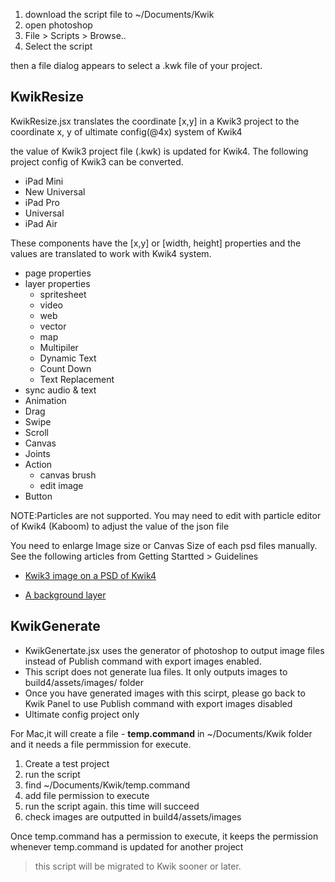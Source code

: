 1. download the script file to ~/Documents/Kwik
1. open photoshop
  1. File > Scripts > Browse..
  1. Select the script

then a file dialog appears to select a .kwk file of your project.

## KwikResize

KwikResize.jsx translates the coordinate [x,y] in a Kwik3 project to the coordinate x, y of ultimate config(@4x) system of Kwik4

the value of Kwik3 project file (.kwk) is updated for Kwik4. The following project config of Kwik3 can be converted.

* iPad Mini
* New Universal
* iPad Pro
* Universal
* iPad Air

These components have the [x,y] or [width, height] properties and the values are translated to work with Kwik4 system.

* page properties
* layer properties
    * spritesheet
    * video
    * web
    * vector
    * map
    * Multipiler
    * Dynamic Text
    * Count Down
    * Text Replacement
* sync audio & text
* Animation
* Drag
* Swipe
* Scroll
* Canvas
* Joints
* Action
  * canvas brush
  * edit image
* Button

NOTE:Particles are not supported. You may need to edit with particle editor of Kwik4 (Kaboom) to adjust the value of the json file

You need to enlarge Image size or Canvas Size of each psd files manually. See the following articles from Getting Startted > Guidelines

* [Kwik3 image on a PSD of Kwik4](https://kwiksher.com/doc/getting_startted/guidelines/migration_from_kwik3/content_area_nw2uc/)

* [A background layer](https://kwiksher.com/doc/getting_startted/guidelines/screenshot/)

## KwikGenerate

* KwikGenertate.jsx uses the generator of photoshop to output image files instead of Publish command with export images enabled. 
* This script does not generate lua files. It only outputs images to build4/assets/images/ folder
* Once you have generated images with this scirpt, please go back to Kwik Panel to use Publish command with export images disabled
* Ultimate config project only

For Mac,it will create a file - **temp.command** in ~/Documents/Kwik folder and it needs a file permmission for execute. 

1. Create a test project 
1. run the script
1. find ~/Documents/Kwik/temp.command 
1. add file permission to execute
1. run the script again. this time will succeed
1. check images are outputted in build4/assets/images

Once temp.command has a permission to execute, it keeps the permission whenever temp.command is updated for another project

> this script will be migrated to Kwik sooner or later.
